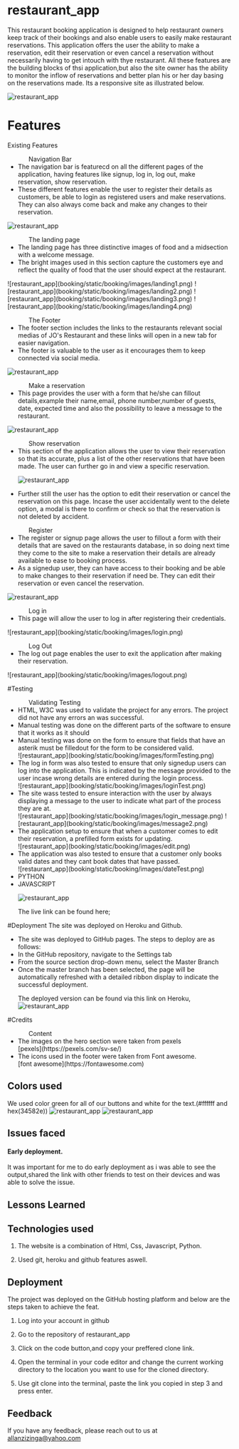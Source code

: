 # restaurant_app

This restaurant booking application is designed to help restaurant owners keep track of their bookings and also enable users to easily make restaurant reservations. This application offers the user the ability to make a reservation, edit their reservation or even cancel a reservation without necessarily having to get intouch with thye restaurant. All these features are the building blocks of thsi application,but also the site owner has the ability to monitor the inflow of reservations and better plan his or her day basing on the reservations made. 
Its a responsive site as illustrated below.

![restaurant_app](booking/static/booking/images/responsive.png)

# Features

Existing Features

<ul> 
 <ol>Navigation Bar </ol>
 <li>The navigation bar is featurecd on all the different pages of the application, having features like signup, log in, log out, make reservation, show reservation. </li>
 <li>These different features enable the user to register their details as customers, be able to login as registered users and make reservations. They can also always come back and make any changes to their reservation.</li>
</ul>

![restaurant_app](booking/static/booking/images/navbar.png)

<ul> 
<ol>The landing page </ol>
<li>The landing page has three distinctive images of food and a midsection with a welcome message.</li>
<li>The bright images used in this section capture the customers eye and reflect the quality of food that the user should expect at the restaurant.  </li>
</ul>
![restaurant_app](booking/static/booking/images/landing1.png)
![restaurant_app](booking/static/booking/images/landing2.png)
![restaurant_app](booking/static/booking/images/landing3.png)
![restaurant_app](booking/static/booking/images/landing4.png)



<ul> 
<ol>The Footer</ol>
<li>The footer section includes the links to the restaurants relevant social medias of JO's Restaurant and these links will open in a new tab for easier navigation.</li>
<li>The footer is valuable to the user as it encourages them to keep connected via social media.</li>
</ul>

![restaurant_app](booking/static/booking/images/foot.png)

<ul> 
<ol>Make a reservation</ol>
<li>This page provides the user with a form that he/she can fillout details,example their name,email, phone number,number of guests, date, expected time and also the possibility to leave a message to the restaurant.</li>
</ul>

![restaurant_app](booking/static/booking/images/reserveForm.png)

<ul> 
<ol>Show reservation</ol>
<li>This section of the application allows the user to view their reservation so that its accurate, plus a list of the other reservations that have been made. The user can further go in and view a specific reservation.</li>

![restaurant_app](booking/static/booking/images/booking_list.png)

<li>Further still the user has the option to edit their reservation or cancel the reservation on this page. Incase the user accidentally went to the delete option, a modal is there to confirm or check so that the reservation is not deleted by accident. </>
</ul>



<ul>
<ol>Register</ol>
<li> The register or signup page allows the user to fillout a form with their details that are saved on the restaurants database, in so doing next time they come to the site to make a reservation their details are already available to ease to booking process.</li>
<li>As a signedup user, they can have access to their booking and be able to make changes to their reservation if need be. They can edit their reservation or even cancel the reservation.</li>
</ul>

![restaurant_app](booking/static/booking/images/register.png)

<ul>
<ol>Log in</ol>
<li>This page will allow the user to log in after registering their credentials. </li>
</ul>
![restaurant_app](booking/static/booking/images/login.png)

<ul>
<ol>Log Out</ol>
<li>The log out page enables the user to exit the application after making their reservation.</li>
</ul>
![restaurant_app](booking/static/booking/images/logout.png)


#Testing
<ul>
<ol>Validating Testing</ol>
<li>HTML, W3C was used to validate the project for any errors. The project did not have any errors an was successful.</li>
<li>Manual testing was done on the different parts of the software to ensure that it works as it should</li>
<li>Manual testing was done on the form to ensure that fields that have an asterik must be filledout for the form to be considered valid.</li>
![restaurant_app](booking/static/booking/images/formTesting.png)
<li>The log in form was also tested to ensure that only signedup users can log into the application. This is indicated by the message provided to the user incase wrong details are entered during the login process.</li>
![restaurant_app](booking/static/booking/images/loginTest.png)
<li>The site wass tested to ensure interaction with the user by always displaying a message to the user to indicate what part of the process they are at.</li>
![restaurant_app](booking/static/booking/images/login_message.png)
![restaurant_app](booking/static/booking/images/message2.png)
<li>The application setup to ensure that when a customer comes to edit their reservation, a prefilled form exists for updating.</li>
![restaurant_app](booking/static/booking/images/edit.png)
<li>The application was also tested to ensure that a customer only books valid dates and they cant book dates that have passed.</li>
![restaurant_app](booking/static/booking/images/dateTest.png)

<li>PYTHON</li>
<li>JAVASCRIPT</li>



![restaurant_app](https://allano256.github.io/restaurant_app/)

The live link can be found here;



</ul>

#Deployment
The site was  deployed on Heroku and Github.
<ul>
<li>The site was deployed to GitHub pages. The steps to deploy are as follows:
<li>In the GitHub repository, navigate to the Settings tab</li>
<li>From the source section drop-down menu, select the Master Branch </li>
<li>Once the master branch has been selected, the page will be automatically refreshed with a detailed ribbon display to indicate the successful deployment.</li>

The deployed version can be found via this link on Heroku,
![restaurant_app](https://restaurant256-cba0e80966cc.herokuapp.com/)

</ul>

#Credits
<ul>
<ol>Content</ol>
<li> The images on the hero section were taken from pexels</li>
[pexels](https://pexels.com/sv-se/)
<li>The icons used in the footer were taken from Font awesome.</li>
[font awesome](https://fontawesome.com)
</ul>


## Colors used

We used color green for all of our buttons and white for the text.(#ffffff and hex(34582e))
![restaurant_app](booking/static/booking/images/green.png)
![restaurant_app](booking/static/booking/images/white1.png)

## Issues faced


#### Early deployment.

It was important for me to do early deployment as i was able to see the output,shared the link with other friends to test on their devices and was able to solve the issue. 

## Lessons Learned


## Technologies used

1. The website is a combination of Html, Css, Javascript, Python.

2. Used git, heroku and github features aswell.



## Deployment

The project was deployed on the GitHub hosting platform and below are the steps taken to achieve the feat.

1. Log into your account in github

2. Go to the repository of restaurant_app

3. Click on the code button,and copy your preffered clone link.

4. Open the terminal in your code editor and change the current working directory to the location you want to use for the cloned directory.

5. Use git clone into the terminal, paste the link you copied in step 3 and press enter.

## Feedback

If you have any feedback, please reach out to us at allanzizinga@yahoo.com
